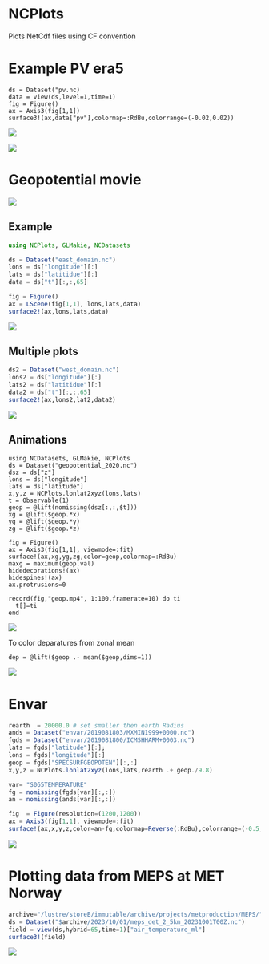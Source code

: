 # NCPlots 


Plots NetCdf files using CF convention

# Example PV era5
```
ds = Dataset("pv.nc)
data = view(ds,level=1,time=1)
fig = Figure()
ax = Axis3(fig[1,1])
surface3!(ax,data["pv"],colormap=:RdBu,colorrange=(-0.02,0.02))
```


![](docs/pv500.gif)

![](docs/era5_pv2.png)

# Geopotential movie

![](docs/geop2.gif)


## Example 

```julia
using NCPlots, GLMakie, NCDatasets

ds = Dataset("east_domain.nc") 
lons = ds["longitude"][:]
lats = ds["latitidue"][:]
data = ds["t"][:,:,65]

fig = Figure()
ax = LScene(fig[1,1], lons,lats,data)
surface2!(ax,lons,lats,data) 
```

![](east_domain.png)

## Multiple plots 

```julia
ds2 = Dataset("west_domain.nc") 
lons2 = ds["longitude"][:]
lats2 = ds["latitidue"][:]
data2 = ds["t"][:,:,65]
surface2!(ax,lons2,lat2,data2)
```

![](east_west_domain.png)


## Animations 

```
using NCDatasets, GLMakie, NCPlots
ds = Dataset("geopotential_2020.nc")
dsz = ds["z"]
lons = ds["longitude"]
lats = ds["latitude"]
x,y,z = NCPlots.lonlat2xyz(lons,lats)
t = Observable(1)
geop = @lift(nomissing(dsz[:,:,$t]))
xg = @lift($geop.*x)
yg = @lift($geop.*y)
zg = @lift($geop.*z)

fig = Figure()
ax = Axis3(fig[1,1], viewmode=:fit)
surface!(ax,xg,yg,zg,color=geop,colormap=:RdBu)
maxg = maximum(geop.val)
hidedecorations!(ax)
hidespines!(ax)
ax.protrusions=0

record(fig,"geop.mp4", 1:100,framerate=10) do ti
  t[]=ti
end
```

![](docs/geop.gif)

To color deparatures from zonal mean 

```
dep = @lift($geop .- mean($geop,dims=1))
```


![](docs/geop_depmean.gif)


# Envar 


```julia
rearth  = 20000.0 # set smaller then earth Radius 
ands = Dataset("envar/2019081803/MXMIN1999+0000.nc")
fgds = Dataset("envar/2019081800/ICMSHHARM+0003.nc")
lats = fgds["latitude"][:];
lons = fgds["longitude"][:]
geop = fgds["SPECSURFGEOPOTEN"][:,:]
x,y,z = NCPlots.lonlat2xyz(lons,lats,rearth .+ geop./9.8)

var= "S065TEMPERATURE"
fg = nomissing(fgds[var][:,:])
an = nomissing(ands[var][:,:])

fig  = Figure(resolution=(1200,1200))
ax = Axis3(fig[1,1], viewmode=:fit)
surface!(ax,x,y,z,color=an-fg,colormap=Reverse(:RdBu),colorrange=(-0.5,0.5))
```

![](docs/envar_2019081803.png)

# Plotting data from MEPS at MET Norway




```julia
archive="/lustre/storeB/immutable/archive/projects/metproduction/MEPS/"
ds = Dataset("$archive/2023/10/01/meps_det_2_5km_20231001T00Z.nc")
field = view(ds,hybrid=65,time=1)["air_temperature_ml"]
surface3!(field)
```

![](docs/metcoop.png)